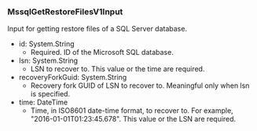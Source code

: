 ### MssqlGetRestoreFilesV1Input
Input for getting restore files of a SQL Server database.

- id: System.String
  - Required. ID of the Microsoft SQL database.
- lsn: System.String
  - LSN to recover to. This value or the time are required.
- recoveryForkGuid: System.String
  - Recovery fork GUID of LSN to recover to. Meaningful only when lsn is specified.
- time: DateTime
  - Time, in ISO8601 date-time format, to recover to. For example, "2016-01-01T01:23:45.678". This value or the LSN are required.
